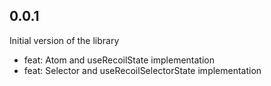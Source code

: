 ## 0.0.1

Initial version of the library

* feat: Atom and useRecoilState implementation
* feat: Selector and useRecoilSelectorState implementation

